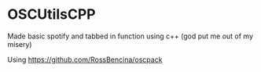 # OSCUtilsCPP
Made basic spotify and tabbed in function using c++ (god put me out of my misery)

Using https://github.com/RossBencina/oscpack
